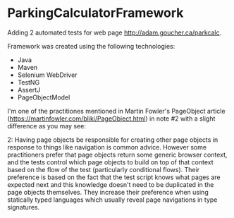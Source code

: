 # ParkingCalculatorFramework

Adding 2 automated tests for web page http://adam.goucher.ca/parkcalc.

Framework was created using the following technologies:
- Java
- Maven
- Selenium WebDriver
- TestNG
- AssertJ
- PageObjectModel

I'm one of the practitiones mentioned in Martin Fowler's PageObject article (https://martinfowler.com/bliki/PageObject.html) in note #2 
with a slight difference as you may see:

2: Having page objects be responsible for creating other page objects in response to things like navigation is common advice. 
However some practitioners prefer that page objects return some generic browser context, and the tests control which page objects to 
build on top of that context based on the flow of the test (particularly conditional flows). Their preference is based on the fact 
that the test script knows what pages are expected next and this knowledge doesn't need to be duplicated in the page objects themselves. 
They increase their preference when using statically typed languages which usually reveal page navigations in type signatures.


